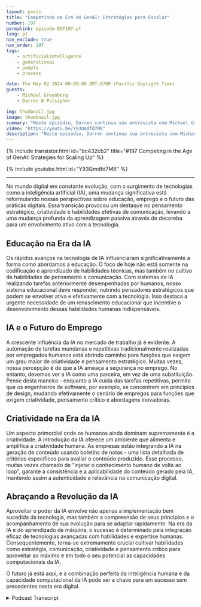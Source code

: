 ```yaml
---
layout: posts
title: "Competindo na Era do GenAI: Estratégias para Escalar"
number: 197
permalink: episode-EDT197-pt
lang: pt
nav_exclude: true
nav_order: 197
tags:
    - artificialintelligence
    - generativeai
    - people
    - process

date: Thu May 02 2024 00:00:00 GMT-0700 (Pacific Daylight Time)
guests:
    - Michael Greenberg
    - Darren W Pulsipher

img: thumbnail.jpg
image: thumbnail.jpg
summary: "Neste episódio, Darren continua sua entrevista com Michael Greenberg sobre o impacto da IA Generativa em várias indústrias, incluindo educação, trabalhadores da informação, saúde e mais."
video: "https://youtu.be/Y93Qmdfd7M8"
description: "Neste episódio, Darren continua sua entrevista com Michael Greenberg sobre o impacto da IA Generativa em várias indústrias, incluindo educação, trabalhadores da informação, saúde e mais."
---
```


<div>
{% include transistor.html id="bc432cb2" title="#197 Competing in the Age of GenAI: Strategies for Scaling Up" %}

{% include youtube.html id="Y93Qmdfd7M8" %}
</div>

---

No mundo digital em constante evolução, com o surgimento de tecnologias como a inteligência artificial (IA), uma mudança significativa está reformulando nossas perspectivas sobre educação, emprego e o futuro das práticas digitais. Essa transição provocou um destaque no pensamento estratégico, criatividade e habilidades efetivas de comunicação, levando a uma mudança profunda da aprendizagem passiva através de decoreba para um envolvimento ativo com a tecnologia.

## Educação na Era da IA

Os rápidos avanços na tecnologia de IA influenciaram significativamente a forma como abordamos a educação. O foco de hoje não está somente na codificação e aprendizado de habilidades técnicas, mas também no cultivo de habilidades de pensamento e comunicação. Com sistemas de IA realizando tarefas anteriormente desempenhadas por humanos, nosso sistema educacional deve responder, nutrindo pensadores estratégicos que podem se envolver ativa e efetivamente com a tecnologia. Isso destaca a urgente necessidade de um renascimento educacional que incentive o desenvolvimento dessas habilidades humanas indispensáveis.

## IA e o Futuro do Emprego

A crescente influência da IA no mercado de trabalho já é evidente. A automação de tarefas mundanas e repetitivas tradicionalmente realizadas por empregados humanos está abrindo caminho para funções que exigem um grau maior de criatividade e pensamento estratégico. Muitas vezes, nossa percepção é de que a IA ameaça a segurança no emprego. No entanto, devemos ver a IA como uma parceira, em vez de uma substituição. Pense desta maneira - enquanto a IA cuida das tarefas repetitivas, permite que os engenheiros de software, por exemplo, se concentrem em princípios de design, mudando efetivamente o cenário de empregos para funções que exigem criatividade, pensamento crítico e abordagens inovadoras.

## Criatividade na Era da IA

Um aspecto primordial onde os humanos ainda dominam supremamente é a criatividade. A introdução da IA oferece um ambiente que alimenta e amplifica a criatividade humana. As empresas estão integrando a IA na geração de conteúdo usando boletins de notas - uma lista detalhada de critérios específicos para avaliar o conteúdo produzido. Esse processo, muitas vezes chamado de "injetar o conhecimento humano de volta ao loop", garante a consistência e a aplicabilidade do conteúdo gerado pela IA, mantendo assim a autenticidade e relevância na comunicação digital.

## Abraçando a Revolução da IA

Aproveitar o poder da IA envolve não apenas a implementação bem sucedida da tecnologia, mas também a compreensão de seus princípios e o acompanhamento de sua evolução para se adaptar rapidamente. Na era da IA e do aprendizado de máquina, o sucesso é determinado pela integração eficaz de tecnologias avançadas com habilidades e expertise humanas. Consequentemente, torna-se extremamente crucial cultivar habilidades como estratégia, comunicação, criatividade e pensamento crítico para aproveitar ao máximo e em todo o seu potencial as capacidades computacionais da IA.

O futuro já está aqui, e a combinação perfeita da inteligência humana e da capacidade computacional da IA pode ser a chave para um sucesso sem precedentes nesta era digital.



<details>
<summary> Podcast Transcript </summary>

<p></p>

</details>
